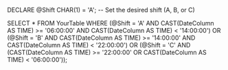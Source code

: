 DECLARE @Shift CHAR(1) = 'A'; -- Set the desired shift (A, B, or C)

SELECT *
FROM YourTable
WHERE 
    (@Shift = 'A' AND CAST(DateColumn AS TIME) >= '06:00:00' AND CAST(DateColumn AS TIME) < '14:00:00')
    OR (@Shift = 'B' AND CAST(DateColumn AS TIME) >= '14:00:00' AND CAST(DateColumn AS TIME) < '22:00:00')
    OR (@Shift = 'C' AND (CAST(DateColumn AS TIME) >= '22:00:00' OR CAST(DateColumn AS TIME) < '06:00:00'));